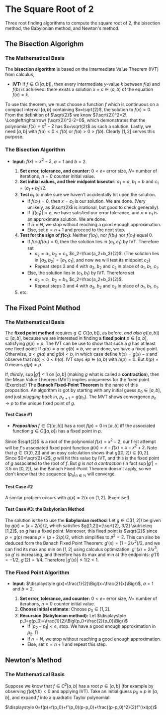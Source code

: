 # The Square Root of 2

Three root finding algorithms to compute the square root of 2, the bisection method, the Babylonian method, and Newton's method.

## The Bisection Algorighm

### The Mathematical Basis
The **bisection algorithm** is based on the Intermediate Value Theorem (IVT) from calculus, 

* **IVT:** If $f\in C([a,b])$, then every intermediate $y$-value $k$ between $f(a)$ and $f(b)$ is achieved: there exists a solution $x=c\in (a,b)$ of the equation $f(x)=k$.

To use this theorem, we must choose a function $f$ which is continuous on a compact interval $[a,b]$ containing $x=\sqrt{2}$, the solution to $f(x)=0$.  From the definition of $\sqrt{2}$ we know $(\sqrt{2})^2=2\ \Longleftrightarrow\ (\sqrt{2})^2-2=0$, which demonstrates that the polynomial $f(x)=x^2-2$ has $x=\sqrt{2}$ as such a solution. Lastly, we need $[a,b]$ with $f(a)<0<f(b)$ or $f(a)>0>f(b)$.  Clearly $[1,2]$ serves this purpose.  

### The Bisection Algorithm
* **Input:**  $f(x)=x^2-2$, $a=1$ and $b=2$.

    1. **Set error, tolerance, and counter:** $0<e=$ error size, $N=$ number of iterations, $n=0$ counter initial value.
    2. **Set initial values, and their midpoint bisector:** $a_1=a$, $b_1=b$ and $c_1=(a_1+b_1)/2$.
    3. **Test $c_1$** to make sure we haven't accidentally hit upon the solution.
        + If $f(c_1)=0$, then $x=c_1$ is our solution. We are done. (Very unlikely, as $\sqrt{2}$ is irrational, but good to check generally).
        + If $|f(c_1)|<e$, we have satisfied our error tolerance, and $x=c_1$ is an approximate solution. We are done. 
        + If $n=N$, we stop without reaching a good enough approximation.
        + Else, set $n=n+1$ and proceed to the next step.  
    4. **Test for the sign of $f(c_1)$:** Neither $f(a_1)$, nor $f(b_1)$ nor $f(c_1)$ equal $0$. 
        + If $f(c_1)f(a_1)<0$, then the solution lies in $(a_1,c_1)$ by IVT.  Therefore set 
            * $a_2=a_1$, $b_2=c_1$, $c_2=\frac{a_2+b_2}{2}$.  (The solution lies in $[a_2,b_2]=[a_1,c_1]$, and now we will test its midpoint $c_2$)
            * Repeat steps 3 and 4 with $a_2$, $b_2$ and $c_2$ in place of $a_1$, $b_1$, $c_1$.
        + Else, the solution lies in $(c_1,b_1)$ by IVT.  Therefore set 
            * $a_2=c_1$, $b_2=b_1$, $c_2=\frac{a_2+b_2}{2}$.
            * Repeat steps 3 and 4 with $a_2$, $b_2$ and $c_2$ in place of $a_1$, $b_1$, $c_1$.
    5. etc.

## The Fixed Point Method

### The Mathematical Basis

The **fixed point method** requires $g\in C([a,b])$, as before, *and also* $g([a,b])\subseteq [a,b]$, because we are interested in finding a **fixed point** $p\in [a,b]$, satisfying $g(p)=p$.  The IVT can be use to show that such a $g$ has at least one fixed point:  If $g(a)=a$ or $g(b)=b$, we are done, we have a fixed point.  Otherwise, $a<g(a)$ and $g(b)<b$, in which case define $h(x)=g(x)-x$ and observe that $h(b)<0<h(a)$.  IVT says $\exists p\in (a,b)$ with $h(p)=0$.  But $h(p)=0$ means $g(p)=p$.  

If, *thirdly*, $\sup |g'|<1$ on $[a,b]$ (making $g$ what is called a **contraction**), then the Mean Value Theorem (MVT) implies uniqueness for the fixed point. (Exercise!)  The **Banach Fixed-Point Theorem** is the name of this proposition.  An algorithm is got by starting with any initial guess $p_0\in [a,b]$, and just *plugging back in*, $p_{n+1}=g(p_n)$.   The MVT shows convergence $p_n\to p$ to the unique fixed point of $g$.  

#### Test Case \#1

* ***Proposition*** $f\in C([a,b])$ has a root $f(p)=0$ in $[a,b]$ iff the associated function $g\in C([a,b])$ has a fixed point in $p$.

Since $\sqrt{2}$ is a root of the polynomial $f(x) = x^2-2$, our first attempt will be $f$'s associated fixed point function $g(x) = x-f(x) = x-x^2+2$.  Note that $g\in C([0,2])$ and an easy calculation shows that $g([0,2])\subseteq [0,2]$.  Since $0<\sqrt{2}<2$, $g$ will hit this value by IVT, and this is the fixed point of $g$ associated to the root of $f$. But $g$ is *not a contraction* (in fact $\sup |g'|=3.5$ on $[0,2]$), so the Banach Fixed-Point Theorem doesn't apply, so we don't know that the sequence $(p_n)_{n\in \mathbb{N}}$ will converge.  

#### Test Case \#2

A similar problem occurs with $g(x) = 2/x$ on $[1,2]$. (Exercise!)

#### Test Case \#3: the Babylonian Method

The solution is the to use the **Babylonian method**:  Let $g\in C([1,2])$ be given by $g(x) = (x+2/x)/2$, which satisfies $g([1,2])=[\sqrt{2}, 3/2] \subseteq [1,2]$, so $g$ has a fixed point. Moreover, this fixed point is $\sqrt{2}$ since $p=g(p)$ means $p=(p+2/p)/2$, which simplifies to $p^2=2$. This can also be deduced form the Banach Fixed Point Theorem:  $g'(x) = (1-2/x^2)/2$, and we can find its max and min on $[1,2]$ using calculus optimization: $g''(x) = 2/x^3$, so $g'$ is increasing, and therefore has its max and min at the endpoints:  $g'(1) = -1/2$, $g'(2) = 1/4$.  Therefore $|g'(x)| \leq 1/2 < 1$.  

### The Fixed Point Algorithm

* **Input:**  $\displaystyle g(x)=\frac{1}{2}\Bigl(x+\frac{2}{x}\Bigr)$, $a=1$ and $b=2$.

    1. **Set error, tolerance, and counter:** $0<e=$ error size, $N=$ number of iterations, $n=0$ counter initial value.
    2. **Choose initial estimate:** Choose $p_0\in [1,2]$.
    3. **Recursion (Babylonian method):** Let $\displaystyle p_1=g(p_0)=\frac{1}{2}\Bigl(p_0+\frac{2}{p_0}\Bigr)$
        + If $|p_2-p_1|<e$, stop.  We have a good enough approximation in $p_2$.  ∏
        + If $n=N$, we stop without reaching a good enough approximation.
        + Else, set $n=n+1$ and repeat this step.  

## Newton's Method

### The Mathematical Basis

Suppose we know that $f\in C^2[a,b]$ has a root $p\in [a,b]$ (for example by observing $f(a)f(b)<0$ and applying IVT). Take an initial guess $p_0\approx p$ in $[a,b]$, and expand $f$ into a quadratic Taylor polynomial 

$\displaystyle 0=f(p)=f(p_0)+f'(p_0)(p-p_0)+\frac{(p-p_0)^2}{2}f"(\xi(p))$